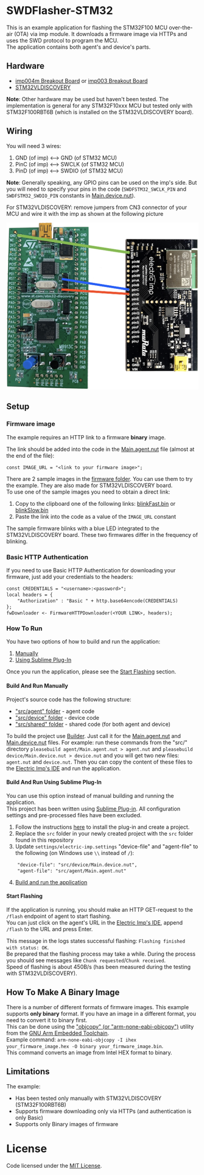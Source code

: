 # SWDFlasher-STM32 #

This is an example application for flashing the STM32F100 MCU over-the-air (OTA) via imp module. 
It downloads a firmware image via HTTPs and uses the SWD protocol to program the MCU. \
The application contains both agent's and device's parts.

## Hardware ##

- [imp004m Breakout Board](https://store.electricimp.com/products/imp004m-breakout-board?variant=33852062354) or [imp003 Breakout Board](https://store.electricimp.com/products/imp003-breakout-board?variant=31162918482)
- [STM32VLDISCOVERY](https://www.st.com/en/evaluation-tools/stm32vldiscovery.html)

**Note**: Other hardware may be used but haven't been tested. The implementation is general for any STM32F10xxx MCU but tested only with STM32F100RBT6B (which is installed on the STM32VLDISCOVERY board).

## Wiring ##

You will need 3 wires:
1) GND (of imp) <&mdash;> GND (of STM32 MCU)
2) PinC (of imp) <&mdash;> SWCLK (of STM32 MCU)
3) PinD (of imp) <&mdash;> SWDIO (of STM32 MCU)

**Note**: Generally speaking, any GPIO pins can be used on the imp's side. But you will need to specify your pins in the code (`SWDFSTM32_SWCLK_PIN` and `SWDFSTM32_SWDIO_PIN` constants in [Main.device.nut](./src/device/Main.device.nut)).

For STM32VLDISCOVERY: remove jumpers from CN3 connector of your MCU and wire it with the imp as shown at the following picture

![STM32VLDISCOVERY Wiring](./imgs/Wiring.png)

## Setup ##

### Firmware image ###

The example requires an HTTP link to a firmware **binary** image.

The link should be added into the code in the [Main.agent.nut](./src/agent/Main.agent.nut) file (almost at the end of the file):
```squirrel
const IMAGE_URL = "<link to your firmware image>";
```

There are 2 sample images in the [firmware folder](./firmware/). You can use them to try the example. They are also made for STM32VLDISCOVERY board. \
To use one of the sample images you need to obtain a direct link:
1. Copy to the clipboard one of the following links: [blinkFast.bin](./firmware/blinkFast.bin?raw=true) or [blinkSlow.bin](./firmware/blinkSlow.bin?raw=true)
1. Paste the link into the code as a value of the `IMAGE_URL` constant

The sample firmware blinks with a blue LED integrated to the STM32VLDISCOVERY board. These two firmwares differ in the frequency of blinking.

### Basic HTTP Authentication ###

If you need to use Basic HTTP Authentication for downloading your firmware, just add your credentials to the headers:
```squirrel
const CREDENTIALS = "<username>:<password>";
local headers = {
    "Authorization" : "Basic " + http.base64encode(CREDENTIALS)
};
fwDownloader <- FirmwareHTTPDownloader(<YOUR LINK>, headers);
```

### How To Run ###

You have two options of how to build and run the application:
1. [Manually](#build-and-run-manually)
1. [Using Sublime Plug-In](#build-and-run-using-sublime-plug-in)

Once you run the application, please see the [Start Flashing](#start-flashing) section.

#### Build And Run Manually ####

Project's source code has the following structure:
- ["src/agent" folder](./src/agent) - agent code
- ["src/device" folder](./src/device) - device code
- ["src/shared" folder](./src/shared) - shared code (for both agent and device)

To build the project use [Builder](https://github.com/electricimp/Builder). Just call it for the [Main.agent.nut](./src/agent/Main.agent.nut) and [Main.device.nut](./src/device/Main.device.nut) files.
For example: run these commands from the "src/" directory `pleasebuild agent/Main.agent.nut > agent.nut` and `pleasebuild device/Main.device.nut > device.nut` and you will get two new files: `agent.nut` and `device.nut`. Then you can copy the content of these files to the [Electric Imp's IDE](https://impcentral.electricimp.com/ide/) and run the application.

#### Build And Run Using Sublime Plug-In ####

You can use this option instead of manual building and running the application. \
This project has been written using [Sublime Plug-in](https://github.com/electricimp/ElectricImp-Sublime). All configuration settings and pre-processed files have been excluded.
1. Follow the instructions [here](https://github.com/electricimp/ElectricImp-Sublime#installation) to install the plug-in and create a project.
2. Replace the `src` folder in your newly created project with the `src` folder found in this repository
3. Update `settings/electric-imp.settings` "device-file" and "agent-file" to the following (on Windows use `\\` instead of `/`):
```
    "device-file": "src/device/Main.device.nut",
    "agent-file": "src/agent/Main.agent.nut"
```
4. [Build and run the application](https://github.com/electricimp/ElectricImp-Sublime#building-and-running)

#### Start Flashing ####

If the application is running, you should make an HTTP GET-request to the `/flash` endpoint of agent to start flashing. \
You can just click on the agent's URL in the [Electric Imp's IDE](https://impcentral.electricimp.com/ide/), append `/flash` to the URL and press Enter.

This message in the logs states successful flashing: `Flashing finished with status: OK`. \
Be prepared that the flashing process may take a while. During the process you should see messages like `Chunk requested`/`Chunk received`. \
Speed of flashing is about 450B/s (has been measured during the testing with STM32VLDISCOVERY).

## How To Make A Binary Image ##

There is a number of different formats of firmware images. This example supports **only binary** format. If you have an image in a different format, you need to convert it to binary first. \
This can be done using the ["objcopy" (or "arm-none-eabi-objcopy")](https://linux.die.net/man/1/objcopy) utility from the [
GNU Arm Embedded Toolchain](https://developer.arm.com/open-source/gnu-toolchain/gnu-rm). \
Example command: `arm-none-eabi-objcopy -I ihex your_firmware_image.hex -O binary your_firmware_image.bin`. \
This command converts an image from Intel HEX format to binary.

## Limitations ##

The example:
- Has been tested only manually with STM32VLDISCOVERY (STM32F100RBT6B)
- Supports firmware downloading only via HTTPs (and authentication is only Basic)
- Supports only Binary images of firmware

# License #

Code licensed under the [MIT License](./LICENSE).
